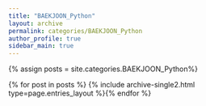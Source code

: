```yaml
---
title: "BAEKJOON_Python"
layout: archive
permalink: categories/BAEKJOON_Python
author_profile: true
sidebar_main: true
---
```


{% assign posts = site.categories.BAEKJOON_Python%}

{% for post in posts %} {% include archive-single2.html type=page.entries_layout %}{% endfor %}
